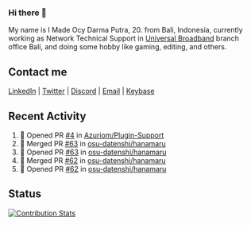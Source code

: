 ### Hi there 👋

My name is I Made Ocy Darma Putra, 20. from Bali, Indonesia, currently working as Network Technical Support in [Universal Broadband](https://universal.net.id) branch office Bali, and doing some hobby like gaming, editing, and others.

## Contact me

[LinkedIn](https://linkedin.com/in/troke) | [Twitter](https://twitter.com/darma_ochi) | [Discord](https://link.troke.id/discord) | <a href="mailto:ochi@troke.id">Email</a> | [Keybase](https://keybase.io/troke)

## Recent Activity

<!--START_SECTION:activity-->
1. 💪 Opened PR [#4](https://github.com/Azuriom/Plugin-Support/pull/4) in [Azuriom/Plugin-Support](https://github.com/Azuriom/Plugin-Support)
2. 🎉 Merged PR [#63](https://github.com/osu-datenshi/hanamaru/pull/63) in [osu-datenshi/hanamaru](https://github.com/osu-datenshi/hanamaru)
3. 💪 Opened PR [#63](https://github.com/osu-datenshi/hanamaru/pull/63) in [osu-datenshi/hanamaru](https://github.com/osu-datenshi/hanamaru)
4. 🎉 Merged PR [#62](https://github.com/osu-datenshi/hanamaru/pull/62) in [osu-datenshi/hanamaru](https://github.com/osu-datenshi/hanamaru)
5. 💪 Opened PR [#62](https://github.com/osu-datenshi/hanamaru/pull/62) in [osu-datenshi/hanamaru](https://github.com/osu-datenshi/hanamaru)
<!--END_SECTION:activity-->

## Status

[![Contribution Stats](https://github-contribution-stats.vercel.app/api/?username=troke12)](https://github.com/LordDashMe/github-contribution-stats/)
